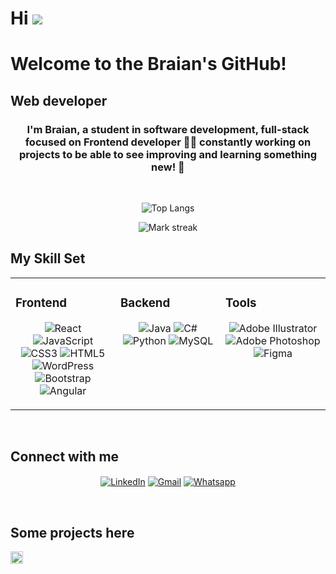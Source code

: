 # Hi  ![](https://user-images.githubusercontent.com/18350557/176309783-0785949b-9127-417c-8b55-ab5a4333674e.gif) 

Welcome to the Braian's GitHub!
=================================================================================================================================================

Web developer
-------------

### <div align="center">I'm Braian, a student in software development, full-stack focused on Frontend developer 👨‍💻 constantly working on projects to be able to see improving and learning something new! 🚀</div>  

<br/>  

<div align="center">  

![Top Langs](https://github-readme-stats.vercel.app/api/top-langs/?username=braguilera&layout=compact)

<img  title="🔥 Get streak stats for your profile at git.io/streak-stats" alt="Mark streak" src="https://github-readme-streak-stats.herokuapp.com/?user=braguilera&theme=dark&hide_border=false"/>  

</div> 

## My Skill Set  
<table><tr><td valign="top" width="33%">

### Frontend  
<div align="center">  

![React](https://img.shields.io/badge/react-%2320232a.svg?style=for-the-badge&logo=react&logoColor=%2361DAFB)
![JavaScript](https://img.shields.io/badge/javascript-%23323330.svg?style=for-the-badge&logo=javascript&logoColor=%23F7DF1E)
![CSS3](https://img.shields.io/badge/css3-%231572B6.svg?style=for-the-badge&logo=css3&logoColor=white)
![HTML5](https://img.shields.io/badge/html5-%23E34F26.svg?style=for-the-badge&logo=html5&logoColor=white)
![WordPress](https://img.shields.io/badge/WordPress-%23117AC9.svg?style=for-the-badge&logo=WordPress&logoColor=white)
![Bootstrap](https://img.shields.io/badge/bootstrap-%238511FA.svg?style=for-the-badge&logo=bootstrap&logoColor=white)
![Angular](https://img.shields.io/badge/angular-%23DD0031.svg?style=for-the-badge&logo=angular&logoColor=white)

</div>

</td><td valign="top" width="33%">

### Backend  
<div align="center">  

![Java](https://img.shields.io/badge/java-%23ED8B00.svg?style=for-the-badge&logo=openjdk&logoColor=white)
![C#](https://img.shields.io/badge/c%23-%23239120.svg?style=for-the-badge&logo=csharp&logoColor=white)
![Python](https://img.shields.io/badge/python-3670A0?style=for-the-badge&logo=python&logoColor=ffdd54)
![MySQL](https://img.shields.io/badge/mysql-4479A1.svg?style=for-the-badge&logo=mysql&logoColor=white)
</div>

</td><td valign="top" width="33%">

### Tools

<div align="center">  

![Adobe Illustrator](https://img.shields.io/badge/adobe%20illustrator-%23FF9A00.svg?style=for-the-badge&logo=adobe%20illustrator&logoColor=white)
![Adobe Photoshop](https://img.shields.io/badge/adobe%20photoshop-%2331A8FF.svg?style=for-the-badge&logo=adobe%20photoshop&logoColor=white)
![Figma](https://img.shields.io/badge/figma-%23F24E1E.svg?style=for-the-badge&logo=figma&logoColor=white)
</div>

</td></tr></table>  

<br/>  


## Connect with me  
<div align="center">

<a href="https://linkedin.com/in/unsimpledev" target="blank"><img align="center" src="https://img.shields.io/badge/LinkedIn-0077B5?style=for-the-badge&logo=linkedin&logoColor=white" alt="LinkedIn"/></a>
<a href = "mailto:unsimpledev@gmail.com" target="blank"><img align="center" src="https://img.shields.io/badge/Gmail-D14836?style=for-the-badge&logo=gmail&logoColor=white" alt="Gmail"  /></a>
<a href = "https://wa.me/541137763097" target="blank"><img align="center" src="https://img.shields.io/badge/WhatsApp-25D366?style=for-the-badge&logo=whatsapp&logoColor=white" alt="Whatsapp"  /></a>

</div>
<br/>  



## Some projects here
<img src="https://media.giphy.com/media/v1.Y2lkPTc5MGI3NjExYWx2eGJ0eGg0dHl4dXR2dHg5ZHdpcDN0cWQ1M2d0bmoyamwyMXpmciZlcD12MV9zdGlja2Vyc19zZWFyY2gmY3Q9cw/VfrLCmybNyDcVc5lfU/giphy.gif" width="20"/>

